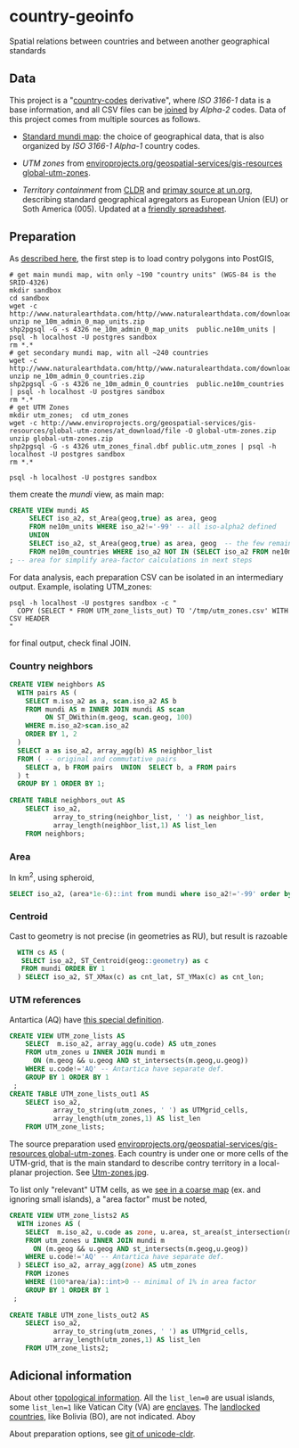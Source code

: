 # country-geoinfo
Spatial relations between countries and  between another geographical standards

## Data
This project is  a "[country-codes](https://github.com/datasets/country-codes) derivative",  where *ISO 3166-1* data is a base information, and all CSV files can be [joined](https://en.wikipedia.org/wiki/Join_(SQL)) by *Alpha-2* codes.
Data of this project comes from multiple sources as follows.

* [Standard mundi map](http://wiki.okfn.org/Datasets_preparation/Country-code_derivatives#Standard_mundi_map): the choice of geographical data, that is also organized by *ISO 3166-1 Alpha-1* country codes. 

* *UTM zones* from [enviroprojects.org/geospatial-services/gis-resources global-utm-zones](http://www.enviroprojects.org/geospatial-services/gis-resources/global-utm-zones/view).
 
* *Territory containment* from [CLDR](http://www.unicode.org/cldr/charts/28/supplemental/territory_containment_un_m_49.html) and [primay source at un.org](http://unstats.un.org/unsd/methods/m49/m49regin.htm), describing standard geographical agregators as European Union (EU) or Soth America (005).  Updated at a [friendly spreadsheet](https://docs.google.com/spreadsheets/d/15zt6TS8jZps11tUvX14BqmnErMl4xFMzhpDMldDde2Q/edit?usp=sharing).


## Preparation
As [described here](http://wiki.okfn.org/Datasets_preparation/Country-code_derivatives#Standard_mundi_map), the first step is to load contry polygons into PostGIS, 

```shell
# get main mundi map, witn only ~190 "country units" (WGS-84 is the SRID-4326)
mkdir sandbox
cd sandbox
wget -c http://www.naturalearthdata.com/http//www.naturalearthdata.com/download/10m/cultural/ne_10m_admin_0_map_units.zip
unzip ne_10m_admin_0_map_units.zip
shp2pgsql -G -s 4326 ne_10m_admin_0_map_units  public.ne10m_units | psql -h localhost -U postgres sandbox
rm *.*
# get secondary mundi map, witn all ~240 countries
wget -c http://www.naturalearthdata.com/http//www.naturalearthdata.com/download/10m/cultural/ne_10m_admin_0_countries.zip
unzip ne_10m_admin_0_countries.zip
shp2pgsql -G -s 4326 ne_10m_admin_0_countries  public.ne10m_countries | psql -h localhost -U postgres sandbox
rm *.*
# get UTM Zones
mkdir utm_zones;  cd utm_zones
wget -c http://www.enviroprojects.org/geospatial-services/gis-resources/global-utm-zones/at_download/file -O global-utm-zones.zip
unzip global-utm-zones.zip
shp2pgsql -G -s 4326 utm_zones_final.dbf public.utm_zones | psql -h localhost -U postgres sandbox
rm *.*

psql -h localhost -U postgres sandbox
```
them create the *mundi* view, as main map:
```sql
CREATE VIEW mundi AS
     SELECT iso_a2, st_Area(geog,true) as area, geog 
     FROM ne10m_units WHERE iso_a2!='-99' -- all iso-alpha2 defined
     UNION
     SELECT iso_a2, st_Area(geog,true) as area, geog  -- the few remained countries
     FROM ne10m_countries WHERE iso_a2 NOT IN (SELECT iso_a2 FROM ne10m_units)
; -- area for simplify area-factor calculations in next steps
```
For data analysis, each preparation CSV can be isolated in an intermediary output. Example, isolating UTM_zones:
```shell
psql -h localhost -U postgres sandbox -c "
  COPY (SELECT * FROM UTM_zone_lists_out) TO '/tmp/utm_zones.csv' WITH CSV HEADER
"
```
for final output, check final JOIN. 

### Country neighbors
```sql
CREATE VIEW neighbors AS
  WITH pairs AS (
    SELECT m.iso_a2 as a, scan.iso_a2 AS b
    FROM mundi AS m INNER JOIN mundi AS scan
         ON ST_DWithin(m.geog, scan.geog, 100)
    WHERE m.iso_a2>scan.iso_a2
    ORDER BY 1, 2
  )
  SELECT a as iso_a2, array_agg(b) AS neighbor_list
  FROM ( -- original and commutative pairs 
    SELECT a, b FROM pairs  UNION  SELECT b, a FROM pairs 
  ) t
  GROUP BY 1 ORDER BY 1;
  
CREATE TABLE neighbors_out AS 
    SELECT iso_a2, 
           array_to_string(neighbor_list, ' ') as neighbor_list, 
           array_length(neighbor_list,1) AS list_len 
    FROM neighbors;
```

### Area
In km<sup>2</sup>, using spheroid,
```sql
SELECT iso_a2, (area*1e-6)::int from mundi where iso_a2!='-99' order by 1;
```

### Centroid
Cast to geometry is not precise (in geometries as RU), but result is razoable
```sql
  WITH cs AS (
   SELECT iso_a2, ST_Centroid(geog::geometry) as c
   FROM mundi ORDER BY 1
  ) SELECT iso_a2, ST_XMax(c) as cnt_lat, ST_YMax(c) as cnt_lon;
```

### UTM references
Antartica (AQ) have [this special definition](http://portal.uni-freiburg.de/AntSDI/standardsspecifications/refsystemandprojections/projections/utm.gif/image_view_fullscreen).

```sql
CREATE VIEW UTM_zone_lists AS
    SELECT  m.iso_a2, array_agg(u.code) AS utm_zones
    FROM utm_zones u INNER JOIN mundi m 
      ON (m.geog && u.geog AND st_intersects(m.geog,u.geog))
    WHERE u.code!='AQ' -- Antartica have separate def.
    GROUP BY 1 ORDER BY 1
 ;
CREATE TABLE UTM_zone_lists_out1 AS 
    SELECT iso_a2, 
           array_to_string(utm_zones, ' ') as UTMgrid_cells, 
           array_length(utm_zones,1) AS list_len
    FROM UTM_zone_lists;
```

The source preparation used [enviroprojects.org/geospatial-services/gis-resources global-utm-zones](http://www.enviroprojects.org/geospatial-services/gis-resources/global-utm-zones/view).
Each country is under one or more cells of the UTM-grid, that is the main standard to describe contry territory in a local-planar projection. See [Utm-zones.jpg](https://upload.wikimedia.org/wikipedia/commons/e/ed/Utm-zones.jpg).

To list only "relevant" UTM cells, as we [see in a coarse map](http://earth-info.nga.mil/GandG/coordsys/grids/utm_1km_polyline_dloads.html) (ex. and ignoring small islands), a "area factor" must be noted, 

```sql
CREATE VIEW UTM_zone_lists2 AS
  WITH izones AS (
    SELECT  m.iso_a2, u.code as zone, u.area, st_area(st_intersection(m.geog,u.geog)) as ia
    FROM utm_zones u INNER JOIN mundi m 
      ON (m.geog && u.geog AND st_intersects(m.geog,u.geog))
    WHERE u.code!='AQ' -- Antartica have separate def.
  ) SELECT iso_a2, array_agg(zone) AS utm_zones
    FROM izones
    WHERE (100*area/ia)::int>0 -- minimal of 1% in area factor
    GROUP BY 1 ORDER BY 1
 ;
 
CREATE TABLE UTM_zone_lists_out2 AS 
    SELECT iso_a2, 
           array_to_string(utm_zones, ' ') as UTMgrid_cells, 
           array_length(utm_zones,1) AS list_len
    FROM UTM_zone_lists2;
```

## Adicional information 

About other [topological information](https://en.wikipedia.org/wiki/DE-9IM). All the `list_len=0` are usual islands, some `list_len=1` like Vatican City (VA) are [enclaves](https://en.wikipedia.org/wiki/List_of_enclaves_and_exclaves). The [landlocked countries](https://en.wikipedia.org/wiki/Landlocked_country), like Bolivia (BO), are not indicated. Aboy

About preparation options, see [git of unicode-cldr](https://github.com/unicode-cldr/cldr-core).
